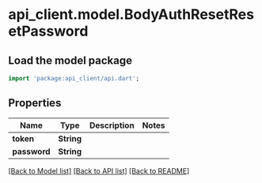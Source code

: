 # api_client.model.BodyAuthResetResetPassword

## Load the model package
```dart
import 'package:api_client/api.dart';
```

## Properties
Name | Type | Description | Notes
------------ | ------------- | ------------- | -------------
**token** | **String** |  | 
**password** | **String** |  | 

[[Back to Model list]](../README.md#documentation-for-models) [[Back to API list]](../README.md#documentation-for-api-endpoints) [[Back to README]](../README.md)


